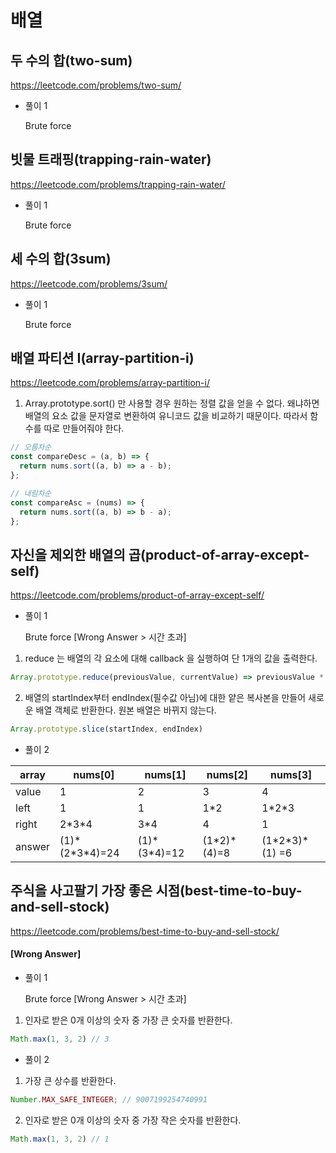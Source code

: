 # 배열

## 두 수의 합(two-sum)

https://leetcode.com/problems/two-sum/

- 풀이 1

  Brute force

## 빗물 트래핑(trapping-rain-water)

https://leetcode.com/problems/trapping-rain-water/

- 풀이 1

  Brute force

## 세 수의 합(3sum)

https://leetcode.com/problems/3sum/

- 풀이 1

  Brute force

## 배열 파티션 I(array-partition-i)

https://leetcode.com/problems/array-partition-i/

1. Array.prototype.sort() 만 사용할 경우 원하는 정렬 값을 얻을 수 없다. 왜냐하면 배열의 요소 값을 문자열로 변환하여 유니코드 값을 비교하기 때문이다. 따라서 함수를 따로 만들어줘야 한다.

```JavaScript
// 오름차순
const compareDesc = (a, b) => {
  return nums.sort((a, b) => a - b);
};

// 내림차순
const compareAsc = (nums) => {
  return nums.sort((a, b) => b - a);
};
```

## 자신을 제외한 배열의 곱(product-of-array-except-self)

https://leetcode.com/problems/product-of-array-except-self/

- 풀이 1

  Brute force [Wrong Answer > 시간 초과]

1. reduce 는 배열의 각 요소에 대해 callback 을 실행하여 단 1개의 값을 출력한다.

```JavaScript
Array.prototype.reduce(previousValue, currentValue) => previousValue * currentValue
```

2. 배열의 startIndex부터 endIndex(필수값 아님)에 대한 얕은 복사본을 만들어 새로운 배열 객체로 반환한다. 원본 배열은 바뀌지 않는다.

```JavaScript
Array.prototype.slice(startIndex, endIndex)
```

- 풀이 2

| array  | nums[0]           | nums[1]        | nums[2]       | nums[3]           |
| ------ | ----------------- | -------------- | ------------- | ----------------- |
| value  | 1                 | 2              | 3             | 4                 |
| left   | 1                 | 1              | 1\*2          | 1\*2\*3           |
| right  | 2\*3\*4           | 3\*4           | 4             | 1                 |
| answer | (1)\*(2\*3\*4)=24 | (1)\*(3\*4)=12 | (1\*2)\*(4)=8 | (1\*2\*3)\*(1) =6 |

## 주식을 사고팔기 가장 좋은 시점(best-time-to-buy-and-sell-stock)

https://leetcode.com/problems/best-time-to-buy-and-sell-stock/

#### [Wrong Answer]

- 풀이 1

  Brute force [Wrong Answer > 시간 초과]

1. 인자로 받은 0개 이상의 숫자 중 가장 큰 숫자를 반환한다.

```JavaScript
Math.max(1, 3, 2) // 3
```

- 풀이 2

1. 가장 큰 상수를 반환한다.

```JavaScript
Number.MAX_SAFE_INTEGER; // 9007199254740991
```

2. 인자로 받은 0개 이상의 숫자 중 가장 작은 숫자를 반환한다.

```JavaScript
Math.max(1, 3, 2) // 1
```
